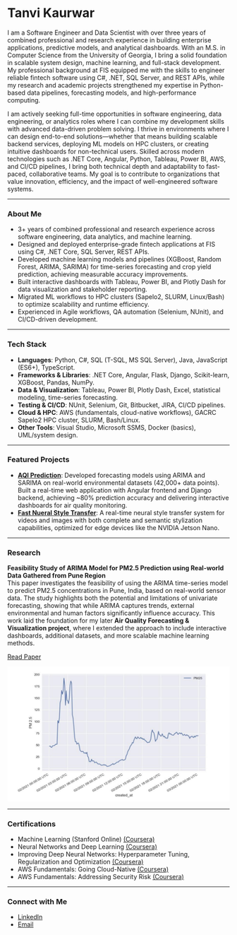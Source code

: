 # Tanvi Kaurwar

I am a Software Engineer and Data Scientist with over three years of combined professional and research experience in building enterprise applications, predictive models, and analytical dashboards. With an M.S. in Computer Science from the University of Georgia, I bring a solid foundation in scalable system design, machine learning, and full-stack development. My professional background at FIS equipped me with the skills to engineer reliable fintech software using C#, .NET, SQL Server, and REST APIs, while my research and academic projects strengthened my expertise in Python-based data pipelines, forecasting models, and high-performance computing.

I am actively seeking full-time opportunities in software engineering, data engineering, or analytics roles where I can combine my development skills with advanced data-driven problem solving. I thrive in environments where I can design end-to-end solutions—whether that means building scalable backend services, deploying ML models on HPC clusters, or creating intuitive dashboards for non-technical users. Skilled across modern technologies such as .NET Core, Angular, Python, Tableau, Power BI, AWS, and CI/CD pipelines, I bring both technical depth and adaptability to fast-paced, collaborative teams. My goal is to contribute to organizations that value innovation, efficiency, and the impact of well-engineered software systems.  

---

### About Me
- 3+ years of combined professional and research experience across software engineering, data analytics, and machine learning.
- Designed and deployed enterprise-grade fintech applications at FIS using C#, .NET Core, SQL Server, REST APIs.
- Developed machine learning models and pipelines (XGBoost, Random Forest, ARIMA, SARIMA) for time-series forecasting and crop yield prediction, achieving measurable accuracy improvements.
- Built interactive dashboards with Tableau, Power BI, and Plotly Dash for data visualization and stakeholder reporting.
- Migrated ML workflows to HPC clusters (Sapelo2, SLURM, Linux/Bash) to optimize scalability and runtime efficiency.
- Experienced in Agile workflows, QA automation (Selenium, NUnit), and CI/CD-driven development.

---

### Tech Stack
- **Languages**: Python, C#, SQL (T-SQL, MS SQL Server), Java, JavaScript (ES6+), TypeScript.
- **Frameworks & Libraries**: .NET Core, Angular, Flask, Django, Scikit-learn, XGBoost, Pandas, NumPy.
- **Data & Visualization**: Tableau, Power BI, Plotly Dash, Excel, statistical modeling, time-series forecasting.
- **Testing & CI/CD**: NUnit, Selenium, Git, Bitbucket, JIRA, CI/CD pipelines.
- **Cloud & HPC**: AWS (fundamentals, cloud-native workflows), GACRC Sapelo2 HPC cluster, SLURM, Bash/Linux.
- **Other Tools**: Visual Studio, Microsoft SSMS, Docker (basics), UML/system design.

---

### Featured Projects
- [**AQI Prediction**](https://github.com/tanvk/AQIprediction.git):
  Developed forecasting models using ARIMA and SARIMA on real-world environmental datasets (42,000+ data points). Built a real-time web application with Angular frontend and Django backend, achieving ~80% prediction accuracy and delivering interactive dashboards for air quality monitoring.
- [**Fast Nueral Style Transfer**](https://github.com/tanvk/Fast-NST):
  A real-time neural style transfer system for videos and images with both complete and semantic stylization capabilities, optimized for edge devices like the NVIDIA Jetson Nano.

---

### Research

**Feasibility Study of ARIMA Model for PM2.5 Prediction using Real-world Data Gathered from Pune Region**  
This paper investigates the feasibility of using the ARIMA time-series model to predict PM2.5 concentrations in Pune, India, based on real-world sensor data. The study highlights both the potential and limitations of univariate forecasting, showing that while ARIMA captures trends, external environmental and human factors significantly influence accuracy. This work laid the foundation for my later **Air Quality Forecasting & Visualization project**, where I extended the approach to include interactive dashboards, additional datasets, and more scalable machine learning methods.  

  [Read Paper](https://www.publications.scrs.in/uploads/final_menuscript/5776ce0b472ac0d2c757799363993e6e.pdf)

  ![Forecast Example](./images/forecast_example.png)

---

### Certifications
- Machine Learning (Stanford Online) [(Coursera)](https://www.coursera.org/learn/machine-learning-course/home/assignments)
- Neural Networks and Deep Learning [(Coursera)](https://www.coursera.org/account/accomplishments/certificate/7GK8BPN92H6A)
- Improving Deep Neural Networks: Hyperparameter Tuning, Regularization and Optimization [(Coursera)](https://www.coursera.org/account/accomplishments/certificate/M83T624LC7SF)
- AWS Fundamentals: Going Cloud-Native [(Coursera)](https://www.coursera.org/account/accomplishments/certificate/RGWP2JWNYAMU)
- AWS Fundamentals: Addressing Security Risk [(Coursera)](https://www.coursera.org/account/accomplishments/certificate/N9CG6X2E47TD)

---
### Connect with Me
- [LinkedIn](https://www.linkedin.com/in/tanvi-kaurwar-779b501b0/)  
- [Email](mailto:tanvimk11@gmail.com)  
